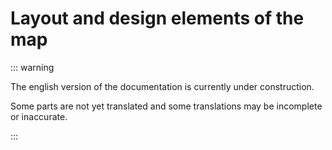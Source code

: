 # Layout and design elements of the map

::: warning

The english version of the documentation is currently under construction.

Some parts are not yet translated and some translations may be incomplete or inaccurate.

:::
